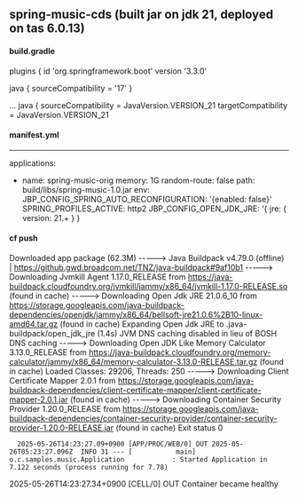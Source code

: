 

## spring-music-cds (built jar on jdk 21, deployed on tas 6.0.13)

#### build.gradle

plugins {
    id 'org.springframework.boot' version '3.3.0'

java {
    sourceCompatibility = '17'
}

...
java {
    sourceCompatibility = JavaVersion.VERSION_21
    targetCompatibility = JavaVersion.VERSION_21


#### manifest.yml
---
applications:
- name: spring-music-orig
  memory: 1G
  random-route: false
  path: build/libs/spring-music-1.0.jar
  env:
    JBP_CONFIG_SPRING_AUTO_RECONFIGURATION: '{enabled: false}'
    SPRING_PROFILES_ACTIVE: http2
    JBP_CONFIG_OPEN_JDK_JRE: '{ jre: { version: 21.+ } }
#### cf push



Downloaded app package (62.3M)
   -----> Java Buildpack v4.79.0 (offline) | https://github.gwd.broadcom.net/TNZ/java-buildpack#9af10b1
   -----> Downloading Jvmkill Agent 1.17.0_RELEASE from https://java-buildpack.cloudfoundry.org/jvmkill/jammy/x86_64/jvmkill-1.17.0-RELEASE.so (found in cache)
   -----> Downloading Open Jdk JRE 21.0.6_10 from https://storage.googleapis.com/java-buildpack-dependencies/openjdk/jammy/x86_64/bellsoft-jre21.0.6%2B10-linux-amd64.tar.gz (found in cache)
   Expanding Open Jdk JRE to .java-buildpack/open_jdk_jre (1.4s)
   JVM DNS caching disabled in lieu of BOSH DNS caching
   -----> Downloading Open JDK Like Memory Calculator 3.13.0_RELEASE from https://java-buildpack.cloudfoundry.org/memory-calculator/jammy/x86_64/memory-calculator-3.13.0-RELEASE.tar.gz (found in cache)
   Loaded Classes: 29206, Threads: 250
   -----> Downloading Client Certificate Mapper 2.0.1 from https://storage.googleapis.com/java-buildpack-dependencies/client-certificate-mapper/client-certificate-mapper-2.0.1.jar (found in cache)
   -----> Downloading Container Security Provider 1.20.0_RELEASE from https://storage.googleapis.com/java-buildpack-dependencies/container-security-provider/container-security-provider-1.20.0-RELEASE.jar (found in cache)
   Exit status 0


      2025-05-26T14:23:27.09+0900 [APP/PROC/WEB/0] OUT 2025-05-26T05:23:27.096Z  INFO 31 --- [           main] o.c.samples.music.Application            : Started Application in 7.122 seconds (process running for 7.78)
   2025-05-26T14:23:27.34+0900 [CELL/0] OUT Container became healthy
